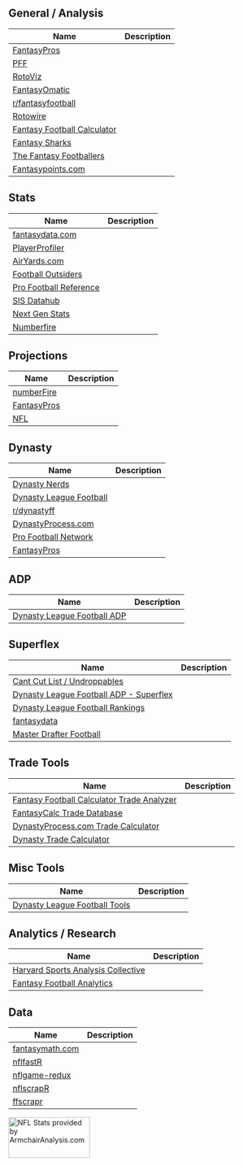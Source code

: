 ## General / Analysis
| Name | Description |
| --- | --- |
| [FantasyPros](https://www.fantasypros.com/) |  |
| [PFF](https://www.pff.com/fantasy) | |
| [RotoViz](http://www.rotoviz.com/) | |
| [FantasyOmatic](https://fantasyomatic.com/) | |
| [r/fantasyfootball](https://www.reddit.com/r/fantasyfootball) | |
| [Rotowire](https://www.rotowire.com/football/) | |
| [Fantasy Football Calculator](https://fantasyfootballcalculator.com/) | |
| [Fantasy Sharks](https://www.fantasysharks.com/) | |
| [The Fantasy Footballers](https://www.thefantasyfootballers.com/) | |
| [Fantasypoints.com](https://www.fantasypoints.com/) | |

## Stats
| Name | Description |
| --- | --- |
| [fantasydata.com](https://fantasydata.com/nfl) | |
| [PlayerProfiler](https://www.playerprofiler.com/) | |
| [AirYards.com](https://airyards.com/) | |
| [Football Outsiders](https://www.footballoutsiders.com/) | |
| [Pro Football Reference](https://www.pro-football-reference.com/) | |
| [SIS Datahub](https://sisdatahub.com/) | |
| [Next Gen Stats](https://nextgenstats.nfl.com/) | |
| [Numberfire](https://www.numberfire.com/) | |

## Projections
| Name | Description |
| --- | --- |
| [numberFire](https://www.numberfire.com/nfl/fantasy/fantasy-football-projections) | |
| [FantasyPros](https://www.fantasypros.com/nfl/projections/qb.php) | |
| [NFL](https://fantasy.nfl.com/research/projections) | |

## Dynasty
| Name | Description |
| --- | --- |
| [Dynasty Nerds](https://www.dynastynerds.com/) | |
| [Dynasty League Football](https://dynastyleaguefootball.com/) | |
| [r/dynastyff](https://www.reddit.com/r/dynastyff) | |
| [DynastyProcess.com](https://dynastyprocess.com/) | |
| [Pro Football Network](https://www.profootballnetwork.com/dynasty-fantasy-football/) | |
| [FantasyPros](https://www.fantasypros.com/nfl/rankings/dynasty-overall.php) | |

## ADP
| Name | Description |
| --- | --- |
| [Dynasty League Football ADP](https://dynastyleaguefootball.com/adp-over-time/) | |

## Superflex
| Name | Description |
| --- | --- |
| [Cant Cut List / Undroppables](https://cantcutlist.com/resources/adp/dynasty-superflex/) | |
| [Dynasty League Football ADP - Superflex](https://dynastyleaguefootball.com/adp/superflex-adp.php) | |
| [Dynasty League Football Rankings](https://dynastyleaguefootball.com/dynasty-superflex-rankings/) | |
| [fantasydata](https://fantasydata.com/nfl/fantasy-football-2qb-adp-rankings) | |
| [Master Drafter Football](http://masterdrafterfootball.com/rankings/dynasty/overall-superflex-dynasty-rankings/) | |

## Trade Tools
| Name | Description |
| --- | --- |
| [Fantasy Football Calculator Trade Analyzer](https://fantasyfootballcalculator.com/trade-analyzer) | |
| [FantasyCalc Trade Database](https://www.fantasycalc.com/#/tradedatabase) | |
| [DynastyProcess.com Trade Calculator](https://apps.dynastyprocess.com/calculator/) | |
| [Dynasty Trade Calculator](https://dynastytradecalculator.com/) | |

## Misc Tools
| Name | Description |
| --- | --- |
| [Dynasty League Football Tools](https://dynastyleaguefootball.com/tools) | |

## Analytics / Research
| Name | Description |
| --- | --- |
| [Harvard Sports Analysis Collective](http://harvardsportsanalysis.org/) | |
| [Fantasy Football Analytics](https://fantasyfootballanalytics.net/) | |

## Data
| Name | Description |
| --- | --- |
| [fantasymath.com](https://fantasymath.com/#/) | |
| [nflfastR](https://mrcaseb.github.io/nflfastR/) | |
| [nflgame-redux](https://pypi.org/project/nflgame-redux/) | |
| [nflscrapR](https://github.com/maksimhorowitz/nflscrapR) | |
| [ffscrapr](https://github.com/dynastyprocess/ffscrapr/) | |

<a href="https://armchairanalysis.com"><img src="https://armchairanalysis.com/img/poweredbyaa_tp.png" width="160" height="80" alt="NFL Stats provided by ArmchairAnalysis.com"></a>
